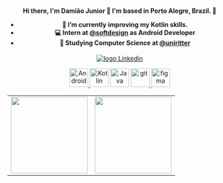  <h4 align="center"> 
  Hi there, I'm Damião Junior 👋
  I'm based in Porto Alegre, Brazil. 📍

   - 🌱 I’m currently improving my Kotlin skills.
   - 💻 Intern at [@softdesign](https://www.instagram.com/softdesignbrasil/) as Android Developer
   - 📕 Studying Computer Science at [@uniritter](https://www.uniritter.edu.br/)
 </h1>

<p align="center">
  <a href="https://www.linkedin.com/in/damiaojuniordev/">
    <img alt="logo Linkedin" src="https://img.shields.io/badge/linkedin-%230077B5.svg?&style=for-the-badge&logo=linkedin&logoColor=white/">
   </a>
</p>

<p align="center">
<a href="https://developer.android.com" target="_blank"> <img alt="Android" height ="42px" src="https://raw.githubusercontent.com/rahul-jha98/github_readme_icons/main/language_and_tools/square/android/android.svg"> </a>
<a href="https://kotlinlang.org" target="_blank"><img alt="Kotlin" height ="42px" src="https://raw.githubusercontent.com/rahul-jha98/github_readme_icons/main/language_and_tools/square/kotlin/kotlin.svg"></a>
<a href="https://www.java.com" target="_blank"><img alt="Java" height ="42px" src="https://raw.githubusercontent.com/rahul-jha98/github_readme_icons/main/language_and_tools/square/java/java.svg"></a>
<a href="https://git-scm.com/" target="_blank"> <img src="https://raw.githubusercontent.com/rahul-jha98/github_readme_icons/main/language_and_tools/square/git-scm/git-scm.svg" alt="git" height='42px'/> </a>
<a href="https://www.figma.com/" target="_blank"> <img src="https://raw.githubusercontent.com/rahul-jha98/github_readme_icons/main/language_and_tools/square/figma/figma.svg" alt="figma" height='42px'/> </a>
</p>
  
<table align="center">
  <row>
    <td>
     <!-- Card -->
      <img height='172' src='https://github-readme-stats.vercel.app/api?username=ajdamiao&show_icons=true&theme=react'>
    </td>
    <td>
      <img height='172' src='https://github-readme-stats.vercel.app/api/top-langs/?username=ajdamiao&layout=compact&theme=react'>
    </td>
  </row>  
</table> 
